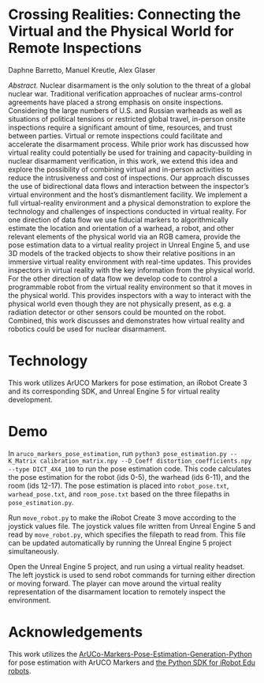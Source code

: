 # Crossing Realities: Connecting the Virtual and the Physical World for Remote Inspections

Daphne Barretto, Manuel Kreutle, Alex Glaser

*Abstract.* Nuclear disarmament is the only solution to the threat of a global nuclear war. Traditional verification approaches of nuclear arms-control agreements have placed a strong emphasis on onsite inspections. Considering the large numbers of U.S. and Russian warheads as well as situations of political tensions or restricted global travel, in-person onsite inspections require a significant amount of time, resources, and trust between parties. Virtual or remote inspections could facilitate and accelerate the disarmament process. While prior work has discussed how virtual reality could potentially be used for training and capacity-building in nuclear disarmament verification, in this work, we extend this idea and explore the possibility of combining virtual and in-person activities to reduce the intrusiveness and cost of inspections. Our approach discusses the use of bidirectional data flows and interaction between the inspector’s virtual environment and the host’s dismantlement facility. We implement a full virtual-reality environment and a physical demonstration to explore the technology and challenges of inspections conducted in virtual reality. For one direction of data flow we use fiducial markers to algorithmically estimate the location and orientation of a warhead, a robot, and other relevant elements of the physical world via an RGB camera, provide the pose estimation data to a virtual reality project in Unreal Engine 5, and use 3D models of the tracked objects to show their relative positions in an immersive virtual reality environment with real-time updates. This provides inspectors in virtual reality with the key information from the physical world. For the other direction of data flow we develop code to control a programmable robot from the virtual reality environment so that it moves in the physical world. This provides inspectors with a way to interact with the physical world even though they are not physically present, as e.g. a radiation detector or other sensors could be mounted on the robot. Combined, this work discusses and demonstrates how virtual reality and robotics could be used for nuclear disarmament.

# Technology

This work utilizes ArUCO Markers for pose estimation, an iRobot Create 3 and its corresponding SDK, and Unreal Engine 5 for virtual reality development.

# Demo

In ```aruco_markers_pose_estimation```, run ```python3 pose_estimation.py --K_Matrix calibration_matrix.npy --D_Coeff distortion_coefficients.npy --type DICT_4X4_100``` to run the pose estimation code. This code calculates the pose estimation for the robot (ids 0-5), the warhead (ids 6-11), and the room (ids 12-17). The pose estimation is placed into ```robot_pose.txt```, ```warhead_pose.txt```, and ```room_pose.txt``` based on the three filepaths in ```pose_estimation.py```.

Run ```move_robot.py``` to make the iRobot Create 3 move according to the joystick values file. The joystick values file written from Unreal Engine 5 and read by ```move_robot.py```, which specifies the filepath to read from. This file can be updated automatically by running the Unreal Engine 5 project simultaneously.

Open the Unreal Engine 5 project, and run using a virtual reality headset. The left joystick is used to send robot commands for turning either direction or moving forward. The player can move around the virtual reality representation of the disarmament location to remotely inspect the environment.

# Acknowledgements

This work utilizes the [ArUCo-Markers-Pose-Estimation-Generation-Python](https://github.com/GSNCodes/ArUCo-Markers-Pose-Estimation-Generation-Python) for pose estimation with ArUCO Markers and [the Python SDK for iRobot Edu robots](https://github.com/iRobotEducation/irobot-edu-python-sdk).
